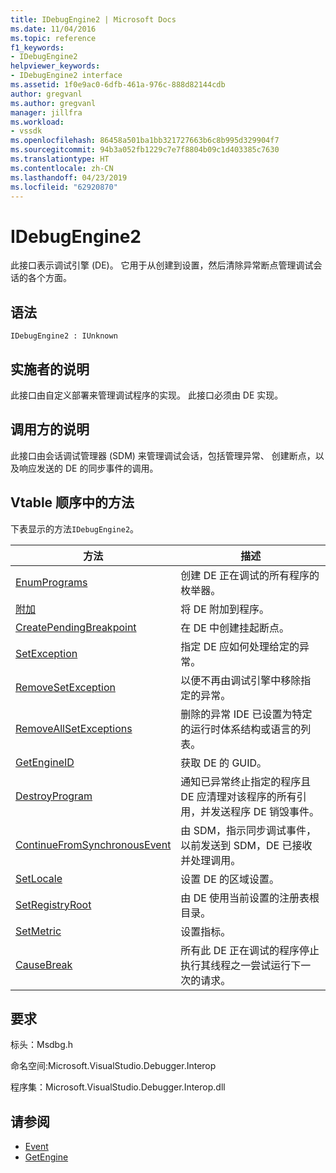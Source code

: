 ```yaml
---
title: IDebugEngine2 | Microsoft Docs
ms.date: 11/04/2016
ms.topic: reference
f1_keywords:
- IDebugEngine2
helpviewer_keywords:
- IDebugEngine2 interface
ms.assetid: 1f0e9ac0-6dfb-461a-976c-888d82144cdb
author: gregvanl
ms.author: gregvanl
manager: jillfra
ms.workload:
- vssdk
ms.openlocfilehash: 86458a501ba1bb321727663b6c8b995d329904f7
ms.sourcegitcommit: 94b3a052fb1229c7e7f8804b09c1d403385c7630
ms.translationtype: HT
ms.contentlocale: zh-CN
ms.lasthandoff: 04/23/2019
ms.locfileid: "62920870"
---
```

# <a name="idebugengine2"></a>IDebugEngine2
此接口表示调试引擎 (DE)。 它用于从创建到设置，然后清除异常断点管理调试会话的各个方面。

## <a name="syntax"></a>语法

```
IDebugEngine2 : IUnknown
```

## <a name="notes-for-implementers"></a>实施者的说明
 此接口由自定义部署来管理调试程序的实现。 此接口必须由 DE 实现。

## <a name="notes-for-callers"></a>调用方的说明
 此接口由会话调试管理器 (SDM) 来管理调试会话，包括管理异常、 创建断点，以及响应发送的 DE 的同步事件的调用。

## <a name="methods-in-vtable-order"></a>Vtable 顺序中的方法
 下表显示的方法`IDebugEngine2`。

|方法|描述|
|------------|-----------------|
|[EnumPrograms](../../../extensibility/debugger/reference/idebugengine2-enumprograms.md)|创建 DE 正在调试的所有程序的枚举器。|
|[附加](../../../extensibility/debugger/reference/idebugengine2-attach.md)|将 DE 附加到程序。|
|[CreatePendingBreakpoint](../../../extensibility/debugger/reference/idebugengine2-creatependingbreakpoint.md)|在 DE 中创建挂起断点。|
|[SetException](../../../extensibility/debugger/reference/idebugengine2-setexception.md)|指定 DE 应如何处理给定的异常。|
|[RemoveSetException](../../../extensibility/debugger/reference/idebugengine2-removesetexception.md)|以便不再由调试引擎中移除指定的异常。|
|[RemoveAllSetExceptions](../../../extensibility/debugger/reference/idebugengine2-removeallsetexceptions.md)|删除的异常 IDE 已设置为特定的运行时体系结构或语言的列表。|
|[GetEngineID](../../../extensibility/debugger/reference/idebugengine2-getengineid.md)|获取 DE 的 GUID。|
|[DestroyProgram](../../../extensibility/debugger/reference/idebugengine2-destroyprogram.md)|通知已异常终止指定的程序且 DE 应清理对该程序的所有引用，并发送程序 DE 销毁事件。|
|[ContinueFromSynchronousEvent](../../../extensibility/debugger/reference/idebugengine2-continuefromsynchronousevent.md)|由 SDM，指示同步调试事件，以前发送到 SDM，DE 已接收并处理调用。|
|[SetLocale](../../../extensibility/debugger/reference/idebugengine2-setlocale.md)|设置 DE 的区域设置。|
|[SetRegistryRoot](../../../extensibility/debugger/reference/idebugengine2-setregistryroot.md)|由 DE 使用当前设置的注册表根目录。|
|[SetMetric](../../../extensibility/debugger/reference/idebugengine2-setmetric.md)|设置指标。|
|[CauseBreak](../../../extensibility/debugger/reference/idebugengine2-causebreak.md)|所有此 DE 正在调试的程序停止执行其线程之一尝试运行下一次的请求。|

## <a name="requirements"></a>要求
 标头：Msdbg.h

 命名空间:Microsoft.VisualStudio.Debugger.Interop

 程序集：Microsoft.VisualStudio.Debugger.Interop.dll

## <a name="see-also"></a>请参阅
- [Event](../../../extensibility/debugger/reference/idebugeventcallback2-event.md)
- [GetEngine](../../../extensibility/debugger/reference/idebugenginecreateevent2-getengine.md)